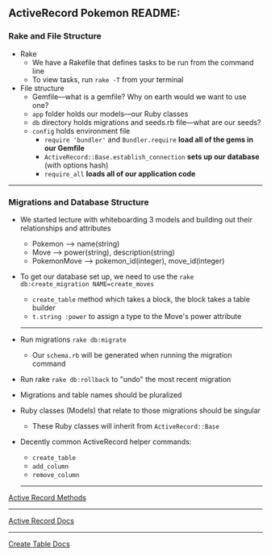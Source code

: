 ## ActiveRecord Pokemon README:

### Rake and File Structure

- Rake
  - We have a Rakefile that defines tasks to be run from the command line
  - To view tasks, run `rake -T` from your terminal
- File structure
  - Gemfile––what is a gemfile? Why on earth would we want to use one?
  - `app` folder holds our models––our Ruby classes
  - `db` directory holds migrations and seeds.rb file––what are our seeds?
  - `config` holds environment file
    - `require 'bundler'` and `Bundler.require` **load all of the gems in our Gemfile**
    - `ActiveRecord::Base.establish_connection` **sets up our database** (with options hash)
    - `require_all` **loads all of our application code**

---

### Migrations and Database Structure

- We started lecture with whiteboarding 3 models and building out their relationships and attributes
  - Pokemon --> name(string)
  - Move --> power(string), description(string)
  - PokemonMove --> pokemon_id(integer), move_id(integer)
- To get our database set up, we need to use the `rake db:create_migration NAME=create_moves`
  - `create_table` method which takes a block, the block takes a table builder
  - `t.string :power` to assign a type to the Move's power attribute

  ***

- Run migrations `rake db:migrate`
  - Our `schema.rb` will be generated when running the migration command
- Run rake `rake db:rollback` to "undo" the most recent migration
- Migrations and table names should be pluralized
- Ruby classes (Models) that relate to those migrations should be singular
  - These Ruby classes will inherit from `ActiveRecord::Base`
- Decently common ActiveRecord helper commands:
  - `create_table`
  - `add_column`
  - `remove_column`

  ***

[Active Record Methods](https://guides.rubyonrails.org/active_record_querying.html)
***
[Active Record Docs](http://edgeguides.rubyonrails.org/active_record_migrations.html#using-the-up-down-methods)
***
[Create Table Docs](https://apidock.com/rails/ActiveRecord/InternalMetadata/create_table/class)

